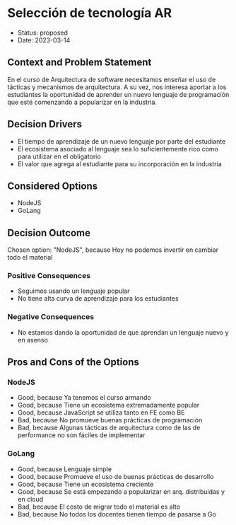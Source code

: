 # Selección de tecnología AR

* Status: proposed
* Date: 2023-03-14

## Context and Problem Statement

En el curso de Arquitectura de software necesitamos enseñar el uso de tácticas y mecanismos de arquitectura. A su vez, nos interesa aportar a los estudiantes la oportunidad de aprender un nuevo lenguaje de programación que esté comenzando a popularizar en la industria.

## Decision Drivers

* El tiempo de aprendizaje de un nuevo lenguaje por parte del estudiante
* El  ecosistema asociado al lenguaje sea lo suficientemente rico como para utilizar en el obligatorio
* El valor que agrega al estudiante para su incorporación en la industria

## Considered Options

* NodeJS
* GoLang

## Decision Outcome

Chosen option: "NodeJS", because Hoy no podemos invertir en cambiar todo el material

### Positive Consequences

* Seguimos usando un lenguaje popular
* No tiene alta curva de aprendizaje para los estudiantes

### Negative Consequences

* No estamos dando la oportunidad de que aprendan un lenguaje nuevo y en asenso 


## Pros and Cons of the Options

### NodeJS

* Good, because Ya tenemos el curso armando
* Good, because Tiene un ecosistema extremadamente popular
* Good, because JavaScript se utiliza tanto en FE como BE
* Bad, because No promueve buenas prácticas de programación
* Bad, because Algunas tácticas de arquitectura como de las de performance no son fáciles de implementar

### GoLang

* Good, because Lenguaje simple
* Good, because Promueve el uso de buenas prácticas de desarrollo
* Good, because Tiene un ecosistema creciente
* Good, because Se está empezando a popularizar en  arq. distribuidas y en cloud
* Bad, because El costo de migrar todo el material es alto
* Bad, because No todos los docentes tienen tiempo de pasarse a Go
